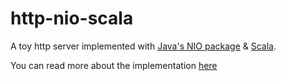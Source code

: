 # http-nio-scala
A toy http server implemented with [Java's NIO package](https://docs.oracle.com/en/java/javase/21/core/java-nio.html) & [Scala](https://www.scala-lang.org/).

You can read more about the implementation [here](https://rolandvarga-io.pages.dev/posts/http-server-java-nio/)
